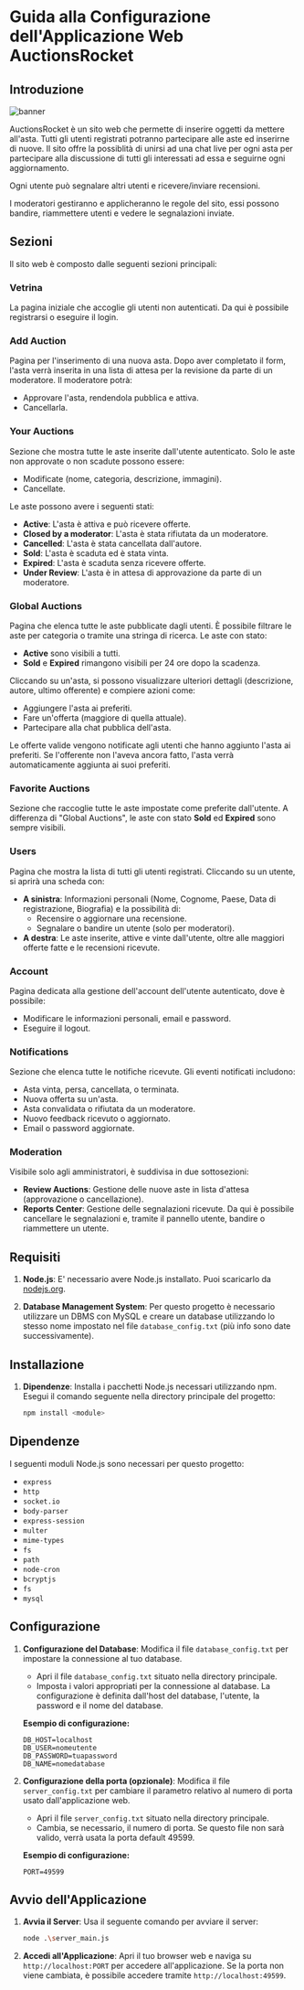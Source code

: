 # Guida alla Configurazione dell'Applicazione Web AuctionsRocket

## Introduzione

![banner](https://github.com/user-attachments/assets/262ac341-7fc1-4b38-8278-dc2de61506b7)

AuctionsRocket è un sito web che permette di inserire oggetti da mettere all'asta. Tutti gli utenti registrati potranno partecipare alle aste ed inserirne di nuove. Il sito offre la possiblità di unirsi ad una chat live per ogni asta per partecipare alla discussione di tutti gli interessati ad essa e seguirne ogni aggiornamento.

Ogni utente può segnalare altri utenti e ricevere/inviare recensioni.

I moderatori gestiranno e applicheranno le regole del sito, essi possono bandire, riammettere utenti e vedere le segnalazioni inviate.

## Sezioni

Il sito web è composto dalle seguenti sezioni principali:

### Vetrina
La pagina iniziale che accoglie gli utenti non autenticati. Da qui è possibile registrarsi o eseguire il login.

### Add Auction
Pagina per l'inserimento di una nuova asta. Dopo aver completato il form, l'asta verrà inserita in una lista di attesa per la revisione da parte di un moderatore. Il moderatore potrà:
- Approvare l'asta, rendendola pubblica e attiva.
- Cancellarla.

### Your Auctions
Sezione che mostra tutte le aste inserite dall'utente autenticato. Solo le aste non approvate o non scadute possono essere:
- Modificate (nome, categoria, descrizione, immagini).
- Cancellate.

Le aste possono avere i seguenti stati:
- **Active**: L'asta è attiva e può ricevere offerte.
- **Closed by a moderator**: L'asta è stata rifiutata da un moderatore.
- **Cancelled**: L'asta è stata cancellata dall'autore.
- **Sold**: L'asta è scaduta ed è stata vinta.
- **Expired**: L'asta è scaduta senza ricevere offerte.
- **Under Review**: L'asta è in attesa di approvazione da parte di un moderatore.

### Global Auctions
Pagina che elenca tutte le aste pubblicate dagli utenti. È possibile filtrare le aste per categoria o tramite una stringa di ricerca. Le aste con stato:
- **Active** sono visibili a tutti.
- **Sold** e **Expired** rimangono visibili per 24 ore dopo la scadenza.

Cliccando su un'asta, si possono visualizzare ulteriori dettagli (descrizione, autore, ultimo offerente) e compiere azioni come:
- Aggiungere l'asta ai preferiti.
- Fare un'offerta (maggiore di quella attuale).
- Partecipare alla chat pubblica dell'asta.

Le offerte valide vengono notificate agli utenti che hanno aggiunto l'asta ai preferiti. Se l'offerente non l'aveva ancora fatto, l'asta verrà automaticamente aggiunta ai suoi preferiti.

### Favorite Auctions
Sezione che raccoglie tutte le aste impostate come preferite dall'utente. A differenza di "Global Auctions", le aste con stato **Sold** ed **Expired** sono sempre visibili.

### Users
Pagina che mostra la lista di tutti gli utenti registrati. Cliccando su un utente, si aprirà una scheda con:
- **A sinistra**: Informazioni personali (Nome, Cognome, Paese, Data di registrazione, Biografia) e la possibilità di:
  - Recensire o aggiornare una recensione.
  - Segnalare o bandire un utente (solo per moderatori).
- **A destra**: Le aste inserite, attive e vinte dall'utente, oltre alle maggiori offerte fatte e le recensioni ricevute.

### Account
Pagina dedicata alla gestione dell'account dell'utente autenticato, dove è possibile:
- Modificare le informazioni personali, email e password.
- Eseguire il logout.

### Notifications
Sezione che elenca tutte le notifiche ricevute. Gli eventi notificati includono:
- Asta vinta, persa, cancellata, o terminata.
- Nuova offerta su un'asta.
- Asta convalidata o rifiutata da un moderatore.
- Nuovo feedback ricevuto o aggiornato.
- Email o password aggiornate.

### Moderation
Visibile solo agli amministratori, è suddivisa in due sottosezioni:
- **Review Auctions**: Gestione delle nuove aste in lista d'attesa (approvazione o cancellazione).
- **Reports Center**: Gestione delle segnalazioni ricevute. Da qui è possibile cancellare le segnalazioni e, tramite il pannello utente, bandire o riammettere un utente.

## Requisiti

1. **Node.js**: E' necessario avere Node.js installato. Puoi scaricarlo da [nodejs.org](https://nodejs.org/).

2. **Database Management System**: Per questo progetto è necessario utilizzare un DBMS con MySQL e creare un database utilizzando lo stesso nome impostato nel file `database_config.txt` (più info sono date successivamente).

## Installazione

1. **Dipendenze**: Installa i pacchetti Node.js necessari utilizzando npm. Esegui il comando seguente nella directory principale del progetto:

    ```bash
    npm install <module>
    ```

## Dipendenze

I seguenti moduli Node.js sono necessari per questo progetto:

- `express`
- `http`
- `socket.io`
- `body-parser`
- `express-session`
- `multer`
- `mime-types`
- `fs`
- `path`
- `node-cron`
- `bcryptjs`
- `fs`
- `mysql`

## Configurazione

1. **Configurazione del Database**: Modifica il file `database_config.txt` per impostare la connessione al tuo database.

    - Apri il file `database_config.txt` situato nella directory principale.
    - Imposta i valori appropriati per la connessione al database. La configurazione è definita dall'host del database, l'utente, la password e il nome del database.

    **Esempio di configurazione:**

    ```
    DB_HOST=localhost
    DB_USER=nomeutente
    DB_PASSWORD=tuapassword
    DB_NAME=nomedatabase
    ```

2. **Configurazione della porta (opzionale)**: Modifica il file `server_config.txt` per cambiare il parametro relativo al numero di porta usato dall'applicazione web.

    - Apri il file `server_config.txt` situato nella directory principale.
    - Cambia, se necessario, il numero di porta. Se questo file non sarà valido, verrà usata la porta default 49599.

    **Esempio di configurazione:**

    ```
    PORT=49599
    ```

## Avvio dell'Applicazione

1. **Avvia il Server**: Usa il seguente comando per avviare il server:

    ```bash
    node .\server_main.js
    ```

2. **Accedi all'Applicazione**: Apri il tuo browser web e naviga su `http://localhost:PORT` per accedere all'applicazione. Se la porta non viene cambiata, è possibile accedere tramite `http://localhost:49599`.


